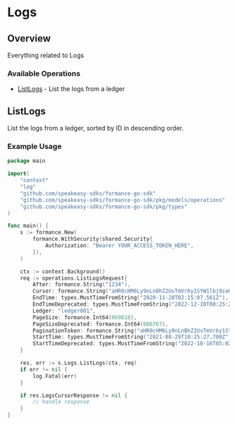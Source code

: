 # Logs

## Overview

Everything related to Logs

### Available Operations

* [ListLogs](#listlogs) - List the logs from a ledger

## ListLogs

List the logs from a ledger, sorted by ID in descending order.

### Example Usage

```go
package main

import(
	"context"
	"log"
	"github.com/speakeasy-sdks/formance-go-sdk"
	"github.com/speakeasy-sdks/formance-go-sdk/pkg/models/operations"
	"github.com/speakeasy-sdks/formance-go-sdk/pkg/types"
)

func main() {
    s := formance.New(
        formance.WithSecurity(shared.Security{
            Authorization: "Bearer YOUR_ACCESS_TOKEN_HERE",
        }),
    )

    ctx := context.Background()    
    req := operations.ListLogsRequest{
        After: formance.String("1234"),
        Cursor: formance.String("aHR0cHM6Ly9nLnBhZ2UvTmVrby1SYW1lbj9zaGFyZQ=="),
        EndTime: types.MustTimeFromString("2020-11-28T02:15:07.561Z"),
        EndTimeDeprecated: types.MustTimeFromString("2022-12-10T00:25:28.749Z"),
        Ledger: "ledger001",
        PageSize: formance.Int64(969810),
        PageSizeDeprecated: formance.Int64(666767),
        PaginationToken: formance.String("aHR0cHM6Ly9nLnBhZ2UvTmVrby1SYW1lbj9zaGFyZQ=="),
        StartTime: types.MustTimeFromString("2021-08-29T10:25:27.700Z"),
        StartTimeDeprecated: types.MustTimeFromString("2022-10-16T05:02:54.746Z"),
    }

    res, err := s.Logs.ListLogs(ctx, req)
    if err != nil {
        log.Fatal(err)
    }

    if res.LogsCursorResponse != nil {
        // handle response
    }
}
```
